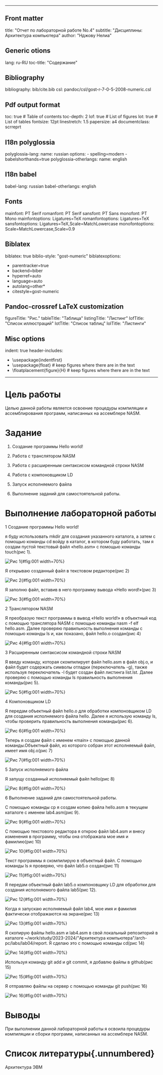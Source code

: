 
---
## Front matter
title: "Отчет по лабораторной работе No.4"
subtitle: "Дисциплины: Архитектура компьютера"
author: "Нджову Нелиа"

## Generic otions
lang: ru-RU
toc-title: "Содержание"

## Bibliography
bibliography: bib/cite.bib
csl: pandoc/csl/gost-r-7-0-5-2008-numeric.csl

## Pdf output format
toc: true # Table of contents
toc-depth: 2
lof: true # List of figures
lot: true # List of tables
fontsize: 12pt
linestretch: 1.5
papersize: a4
documentclass: scrreprt
## I18n polyglossia
polyglossia-lang:
  name: russian
  options:
	- spelling=modern
	- babelshorthands=true
polyglossia-otherlangs:
  name: english
## I18n babel
babel-lang: russian
babel-otherlangs: english
## Fonts
mainfont: PT Serif
romanfont: PT Serif
sansfont: PT Sans
monofont: PT Mono
mainfontoptions: Ligatures=TeX
romanfontoptions: Ligatures=TeX
sansfontoptions: Ligatures=TeX,Scale=MatchLowercase
monofontoptions: Scale=MatchLowercase,Scale=0.9
## Biblatex
biblatex: true
biblio-style: "gost-numeric"
biblatexoptions:
  - parentracker=true
  - backend=biber
  - hyperref=auto
  - language=auto
  - autolang=other*
  - citestyle=gost-numeric
## Pandoc-crossref LaTeX customization
figureTitle: "Рис."
tableTitle: "Таблица"
listingTitle: "Листинг"
lofTitle: "Список иллюстраций"
lotTitle: "Список таблиц"
lolTitle: "Листинги"
## Misc options
indent: true
header-includes:
  - \usepackage{indentfirst}
  - \usepackage{float} # keep figures where there are in the text
  - \floatplacement{figure}{H} # keep figures where there are in the text
---

# Цель работы

Целью данной работы является освоение процедуры компиляции и ассемблирования программ, написанных на ассемблере NASM.


# Задание

1. Создание программы Hello world!

2. Работа с транслятором NASM

3. Работа с расширенным синтаксисом командной строки NASM

4. Работа с компоновщиком LD

5. Запуск исполняемого файла

6. Выполнение заданий для самостоятельной работы.


# Выполнение лабораторной работы

1 Создание программы Hello world!

я буду использовать mkdir для создания указанного каталога, а затем с помощью команды cd войду в каталог, в котором буду работать, там я создам пустой текстовый файл «hello.asm» с помощью команды touch(рис 1).

![Рис 1](image/Untitled1.png){#fig:001 width=70%}

Я открываю созданный файл в текстовом редакторе(рис 2)

![Рис 2](image/Untitled2.png){#fig:001 width=70%}

Я заполню файл, вставив в него программу вывода «Hello word!»(рис 3)

![Рис 3](image/Untitled3.png){#fig:001 width=70%}

2 Транслятором NASM

Я преобразую текст программы в вывод «Hello world!» в объектный код с помощью транслятора NASM с помощью команды nasm -f elf hello.asm. Далее проверяю правильность выполнения команды с помощью команды ls и, как показано, файл hello.o создан(рис 4)

![Рис 4](image/Untitled4.png){#fig:001 width=70%}

3 Расширенным синтаксисом командной строки NASM

Я введу команду, которая скомпилирует файл hello.asm в файл obj.o, и файл будет содержать символы отладки (переключатель -g), также используя переключатель -l будет создан файл листинга list.lst. Далее проверяю с помощью команды ls правильность выполнения команды(рис 5).

![Рис 5](image/Untitled5.png){#fig:001 width=70%}

4 Компоновщиком LD

Я передам объектный файл hello.o для обработки компоновщиком LD для создания исполняемого файла hello. Далее я использую команду ls, чтобы проверить правильность выполнения команды(рис 6).

![Рис 6](image/Untitled6.png){#fig:001 width=70%}

Теперь я создам файл с именем «main» с помощью данной команды.Объектный файл, из которого собран этот исполняемый файл, имеет имя obj.o(рис 7)

![Рис 7](image/Untitled7.png){#fig:001 width=70%}

5 Запуск исполняемого файла

Я запущу созданный исполняемый файл hello(рис 8)

![Рис 8](image/Untitled8.png){#fig:001 width=70%}

6 Выполнение заданий для самостоятельной работы.

С помощью команды cp я создам копию файла hello.asm в текущем каталоге с именем lab4.asm(рис 9).

![Рис 9](image/Untitled9.png){#fig:001 width=70%}

C помощью текстового редактора я открою файл lab4.asm и внесу изменения в программу, чтобы она отображала мое имя и фамилию(рис 10)

![Рис 10](image/Untitled10.png){#fig:001 width=70%}

Текст программы я скомпилирую в объектный файл. С помощью команды ls я проверяю, что файл lab5.o создан(рис 11)

![Рис 11](image/Untitled11.png){#fig:001 width=70%}

Я передам объектный файл lab5.o компоновщику LD для обработки для создания исполняемого файла lab5(рис 12).

![Рис 12](image/Untitled12.png){#fig:001 width=70%}

Когда я запускаю исполняемый файл lab4, мое имя и фамилия фактически отображаются на экране(рис 13)

![Рис 13](image/Untitled13.png){#fig:001 width=70%}

Я скопирую файлы hello.asm и lab4.asm в свой локальный репозиторий в каталоге ~/work/study/2023-2024/"Архитектура компьютера"/arch-pc/labs/lab04/report. Я сделаю это с помощью команды cd(рис 14)

![Рис 14](image/Untitled14.png){#fig:001 width=70%}

Используя команду git add и git commit, я добавлю файлы в github(рис 15)

![Рис 15](image/Untitled15.png){#fig:001 width=70%}

Я отправляю файлы на сервер с помощью команды git push(рис 16)

![Рис 16](image/Untitled16.png){#fig:001 width=70%}

# Выводы

При выполнении данной лабораторной работы я освоила процедуры компиляции и сборки программ, написанных на ассемблере NASM.

# Список литературы{.unnumbered}

Архитектура ЭВМ
